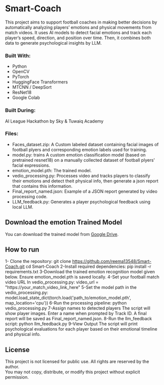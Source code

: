 # Smart-Coach
This project aims to support football coaches in making better decisions by automatically analyzing players’ emotions and physical movements from match videos.  It uses AI models to detect facial emotions and track each player’s speed, direction, and position over time. Then, it combines both  data to generate  psychological  insights by LLM.
###  Built With:
- Python
- OpenCV
- PyTorch
- HuggingFace Transformers
- MTCNN / DeepSort
- ResNet18
- Google Colab

###  Built During:
AI League Hackathon by Sky & Tuwaiq Academy

### Files:
- Faces_dataset.zip: A Custom labeled dataset containing facial images of football plyers and corresponding emotion labels used for training.
- model.py: trains A custom emotion classification model (based on pretrained resnet18) on a manually collected dataset of football plyers' facial expressions.
- emotion_model.pth: The trained model.
- vedio_processing.py: Processes video and tracks players to classify their emotions and detect theit physical info, then generate a json report that contains this information.
- Final_report_named.json: Example of a JSON report generated by video processing code.
- LLM_feedback.py: Generates a player psychological feedback using local LLM.

## Download the emotion Trained Model
You can download the trained model from [Google Drive](https://drive.google.com/file/d/1EBeqwMV4Vf_LlaFmW22PNjukdUYjOcXh/view?usp=sharing).

## How to run

1- Clone the repository:
git clone https://github.com/reema13548/Smart-Coach.git
cd Smart-Coach
2-Install required dependencies:
pip install -r requirements.txt
3-Download the trained emotion recognition model given below.
Ensure emotion_model.pth is saved locally.
4-Set your football match video URL In vedio_processing.py:
video_url = "https://your_match_video_link_here"
5-Set the model path in the vedio_processing.py:
model.load_state_dict(torch.load('path_to/emotion_model.pth', map_location='cpu'))
6-Run the processing pipeline:
python vedio_processing.py
7-Assign names to detected players
The script will show player images. Enter a name when prompted by Track ID.
A final report will be saved as Final_report_named.json.
8-Run the llm_feedback script:
python llm_feedback.py
9-View Output
The script will print psychological evaluations for each player based on their emotional timeline and physical info.


 ##  License
This project is not licensed for public use. All rights are reserved by the author.  
You may not copy, distribute, or modify this project without explicit permission.
